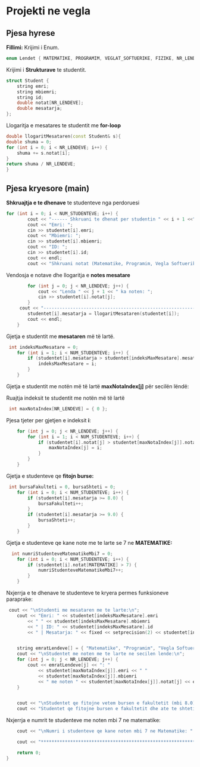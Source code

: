 # Projekti ne vegla
## Pjesa hyrese
**Fillimi:** Krijimi i Enum.
```cpp
enum Lendet { MATEMATIKE, PROGRAMIM, VEGLAT_SOFTUERIKE, FIZIKE, NR_LENDEVE };
```
Krijimi i **Strukturave** te studentit.
```cpp
struct Student {
    string emri;
    string mbiemri;
    string id;
    double notat[NR_LENDEVE];
    double mesatarja;
};
```
Llogaritja e mesatares te studentit me **for-loop**
```cpp
double llogaritMesataren(const Student& s){
double shuma = 0;
for (int i = 0; i < NR_LENDEVE; i++) {
    shuma += s.notat[i];
}
return shuma / NR_LENDEVE;
}
```
##
## Pjesa kryesore (main)
**Shkruajtja e te dhenave** te studenteve nga perdoruesi
```cpp
for (int i = 0; i < NUM_STUDENTEVE; i++) {
        cout << "------ Shkruani te dhenat per studentin " << i + 1 <<" ------\n\n";
        cout << "Emri: ";
        cin >> studentet[i].emri;
        cout << "Mbiemri: ";
        cin >> studentet[i].mbiemri;
        cout << "ID: ";
        cin >> studentet[i].id;
        cout << endl;
        cout << "Shkruani notat (Matematike, Programim, Vegla Softuerike, Fizike): "<<endl;
```
Vendosja e notave dhe llogaritja e **notes mesatare**
```cpp
        for (int j = 0; j < NR_LENDEVE; j++) {
            cout << "Lenda " << j + 1 << " ka noten: ";
            cin >> studentet[i].notat[j];
        }
     cout << "-----------------------------------------------------------\n";
        studentet[i].mesatarja = llogaritMesataren(studentet[i]);
        cout << endl;
    }
```
Gjetja e studentit me **mesataren** më të lartë.
```cpp
 int indeksMaxMesatare = 0;
    for (int i = 1; i < NUM_STUDENTEVE; i++) {
        if (studentet[i].mesatarja > studentet[indeksMaxMesatare].mesatarja) {
            indeksMaxMesatare = i;
        }
    }
```
Gjetja e studentit me notën më të lartë **maxNotaIndex[j]** për secilën lëndë:

Ruajtja indeksit te studentit me notën më të lartë
```cpp
 int maxNotaIndex[NR_LENDEVE] = { 0 };
```
Pjesa tjeter per gjetjen e indeksit **i**:
```cpp
    for (int j = 0; j < NR_LENDEVE; j++) {
        for (int i = 1; i < NUM_STUDENTEVE; i++) {
            if (studentet[i].notat[j] > studentet[maxNotaIndex[j]].notat[j]) {
                maxNotaIndex[j] = i;
            }
        }
    }
```
Gjetja e studenteve qe **fitojn burse:**
```cpp
 int bursaFakulteti = 0, bursaShteti = 0;
    for (int i = 0; i < NUM_STUDENTEVE; i++) {
        if (studentet[i].mesatarja >= 8.0) {
            bursaFakulteti++;
        }
        if (studentet[i].mesatarja >= 9.0) {
            bursaShteti++;
        }
    }
```
Gjetja e studenteve qe kane note me te larte se 7 ne **MATEMATIKE:**
```cpp
  int numriStudenteveMatematikeMbi7 = 0;
    for (int i = 0; i < NUM_STUDENTEVE; i++) {
        if (studentet[i].notat[MATEMATIKE] > 7) {
            numriStudenteveMatematikeMbi7++;
        }
    }
```
Nxjerrja e te dhenave te studenteve te kryera permes funksioneve paraprake:
```cpp
 cout << "\nStudenti me mesataren me te larte:\n";
    cout << "Emri: " << studentet[indeksMaxMesatare].emri
        << " " << studentet[indeksMaxMesatare].mbiemri
        << " | ID: " << studentet[indeksMaxMesatare].id
        << " | Mesatarja: " << fixed << setprecision(2) << studentet[indeksMaxMesatare].mesatarja << endl;


    string emratLendeve[] = { "Matematike", "Programim", "Vegla Softuerike", "Fizike" };
    cout << "\nStudentet me noten me te larte ne secilen lende:\n";
    for (int j = 0; j < NR_LENDEVE; j++) {
        cout << emratLendeve[j] << ": "
            << studentet[maxNotaIndex[j]].emri << " "
            << studentet[maxNotaIndex[j]].mbiemri
            << " me noten " << studentet[maxNotaIndex[j]].notat[j] << endl;
    }


    cout << "\nStudentet qe fitojne vetem bursen e fakultetit (mbi 8.0): " << bursaFakulteti - bursaShteti << endl;
    cout << "Studentet qe fitojne bursen e fakultetit dhe ate te shtetit (mbi 9.0): " << bursaShteti << endl;
```
Nxjerrja e numrit te studenteve me noten mbi 7 ne matematike:
```cpp
    cout << "\nNumri i studenteve qe kane noten mbi 7 ne Matematike: " << numriStudenteveMatematikeMbi7 << endl;

    cout << "************************************************************\n";

    return 0;
}
```
